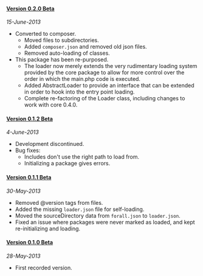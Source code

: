 #### [Version 0.2.0 Beta](https://github.com/ForallFramework/loader.package/tree/0.2.0-beta)
_15-June-2013_

* Converted to composer.
  - Moved files to subdirectories.
  - Added `composer.json` and removed old json files.
  - Removed auto-loading of classes.
* This package has been re-purposed.
  - The loader now merely extends the very rudimentary loading system provided by the core
    package to allow for more control over the order in which the main.php code is executed.
  - Added AbstractLoader to provide an interface that can be extended in order to hook
    into the entry point loading.
  - Complete re-factoring of the Loader class, including changes to work with core 0.4.0.

#### [Version 0.1.2 Beta](https://github.com/ForallFramework/loader.package/tree/0.1.2-beta)
_4-June-2013_

* Development discontinued.
* Bug fixes:
  - Includes don't use the right path to load from.
  - Initializing a package gives errors.

#### [Version 0.1.1 Beta](https://github.com/ForallFramework/loader.package/tree/0.1.1-beta)
_30-May-2013_

* Removed @version tags from files.
* Added the missing `loader.json` file for self-loading.
* Moved the sourceDirectory data from `forall.json` to `loader.json`.
* Fixed an issue where packages were never marked as loaded, and kept re-initializing and loading.

#### [Version 0.1.0 Beta](https://github.com/ForallFramework/loader.package/tree/0.1.0-beta)
_28-May-2013_

* First recorded version.
